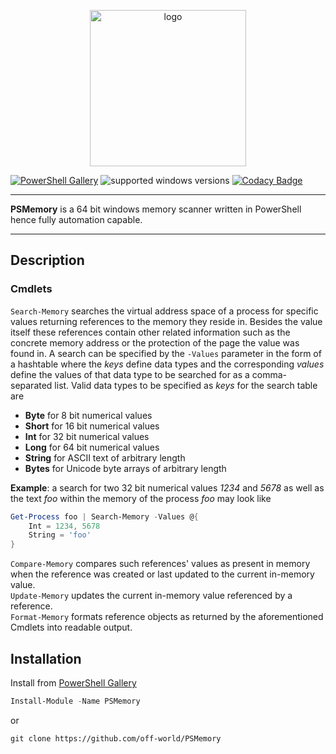 <p align="center">
<img src="https://i.imgur.com/juiy5FS.png" alt="logo" height="250" width="250" />
</p>

[![PowerShell Gallery](https://img.shields.io/powershellgallery/v/PSMemory.svg)](https://www.powershellgallery.com/packages/PSMemory)
![supported windows versions](https://img.shields.io/badge/supported%20windows%20versions-7%2F8%2F10-yellow.svg)
[![Codacy Badge](https://api.codacy.com/project/badge/Grade/7f35ae966821403c9952a277d3e5d19a)](https://www.codacy.com/app/off-world/PSMemory?utm_source=github.com&amp;utm_medium=referral&amp;utm_content=off-world/PSMemory&amp;utm_campaign=Badge_Grade)

___

**PSMemory** is a 64 bit windows memory scanner written in PowerShell hence fully automation capable.

___


## Description

### Cmdlets

`Search-Memory` searches the virtual address space of a process for specific values returning references to the memory they reside in.
Besides the value itself these references contain other related information such as the concrete memory address or the protection of
the page the value was found in. A search can be specified by the `-Values` parameter in the form of a hashtable where the *keys* define
data types and the corresponding *values* define the values of that data type to be searched for as a comma-separated list. Valid data
types to be specified as *keys* for the search table are
-  **Byte** for 8 bit numerical values
-  **Short** for 16 bit numerical values
-  **Int** for 32 bit numerical values
-  **Long** for 64 bit numerical values
-  **String** for ASCII text of arbitrary length
-  **Bytes** for Unicode byte arrays of arbitrary length

**Example**: a search for two 32 bit numerical values *1234* and *5678* as well as the text *foo* within the memory of the process *foo* may look like
```Powershell
Get-Process foo | Search-Memory -Values @{
    Int = 1234, 5678
    String = 'foo'
}
```


`Compare-Memory` compares such references' values as present in memory when the reference was created or last updated to the current
in-memory value.  
`Update-Memory` updates the current in-memory value referenced by a reference.  
`Format-Memory` formats reference objects as returned by the aforementioned Cmdlets into readable output.  

## Installation

Install from [PowerShell Gallery](https://www.powershellgallery.com/packages/PSMemory)

```Powershell
Install-Module -Name PSMemory
```
or
```Shell
git clone https://github.com/off-world/PSMemory
```
